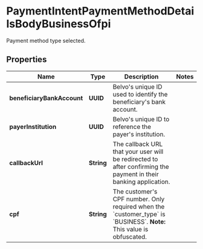 

# PaymentIntentPaymentMethodDetailsBodyBusinessOfpi

Payment method type selected.

## Properties

| Name | Type | Description | Notes |
|------------ | ------------- | ------------- | -------------|
|**beneficiaryBankAccount** | **UUID** | Belvo&#39;s unique ID used to identify the beneficiary&#39;s bank account. |  |
|**payerInstitution** | **UUID** | Belvo&#39;s unique ID to reference the payer&#39;s institution. |  |
|**callbackUrl** | **String** | The callback URL that your user will be redirected to after confirming the payment in their banking application. |  |
|**cpf** | **String** | The customer&#39;s CPF number. Only required when the &#x60;customer_type&#x60; is &#x60;BUSINESS&#x60;.  **Note:** This value is obfuscated. |  |



